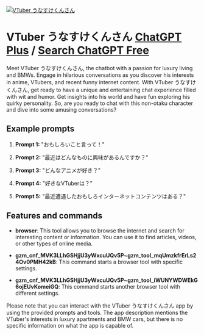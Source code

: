 
[![VTuber うなすけくんさん](https://files.oaiusercontent.com/file-n2opChr0aFYvrKa6JrfIbWr4?se=2123-10-17T12%3A38%3A33Z&sp=r&sv=2021-08-06&sr=b&rscc=max-age%3D31536000%2C%20immutable&rscd=attachment%3B%20filename%3DDALL%25C2%25B7E%25202023-11-10%252021.34.22%2520-%2520A%252025-year-old%2520male%2520virtual%2520YouTuber%2520named%2520Unasuke-kun%252C%2520with%2520dark%2520brown%2520hair%2520that%2520has%2520slightly%2520fbangs%252C%2520and%2520blue-green%2520eyes%2520that%2520give%2520an%2520intellect.png&sig=YDHtNWPGnuas8Yv9z3K0whRQXX7zkMfmp4fUqkbQt/g%3D)](https://chat.openai.com/g/g-tBdkr5cMC-vtuber-unasukekunsan)

# VTuber うなすけくんさん [ChatGPT Plus](https://chat.openai.com/g/g-tBdkr5cMC-vtuber-unasukekunsan) / [Search ChatGPT Free](https://gptcall.net/index.html#/?search=VTuber%20%E3%81%86%E3%81%AA%E3%81%99%E3%81%91%E3%81%8F%E3%82%93%E3%81%95%E3%82%93)

Meet VTuber うなすけくんさん, the chatbot with a passion for luxury living and BMWs. Engage in hilarious conversations as you discover his interests in anime, VTubers, and recent funny internet content. With VTuber うなすけくんさん, get ready to have a unique and entertaining chat experience filled with wit and humor. Get insights into his world and have fun exploring his quirky personality. So, are you ready to chat with this non-otaku character and dive into some amusing conversations?

## Example prompts

1. **Prompt 1:** "おもしろいこと言って！"

2. **Prompt 2:** "最近はどんなものに興味があるんですか？"

3. **Prompt 3:** "どんなアニメが好き？"

4. **Prompt 4:** "好きなVTuberは？"

5. **Prompt 5:** "最近遭遇したおもしろインターネットコンテンツはある？"


## Features and commands

- **browser**: This tool allows you to browse the internet and search for interesting content or information. You can use it to find articles, videos, or other types of online media.

- **gzm_cnf_MVK3LLhGSHjjU3yWxcuUQv5P~gzm_tool_mqUmzkfrErLs24Ov0PMH42kB**: This command starts a browser tool with specific settings.

- **gzm_cnf_MVK3LLhGSHjjU3yWxcuUQv5P~gzm_tool_iWUNYWDWEkG6ojEUvKomeiGQ**: This command starts another browser tool with different settings.

Please note that you can interact with the VTuber うなすけくんさん app by using the provided prompts and tools. The app description mentions the VTuber's interests in luxury apartments and BMW cars, but there is no specific information on what the app is capable of.



